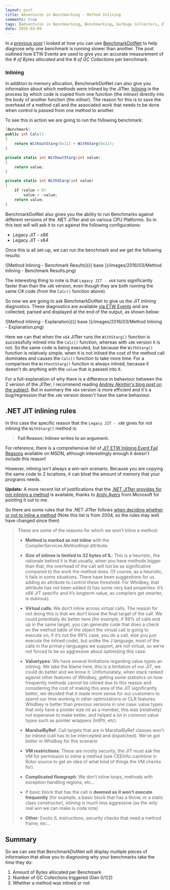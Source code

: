 ```yaml
---
layout: post
title: Adventures in Benchmarking - Method Inlining
comments: true
tags: [Adventures in Benchmarking, Benchmarking, Garbage Collectors, ETW]
date: 2016-03-09
---
```


In a [previous post]({{base}}/2016/02/17/adventures-in-benchmarking-memory-allocations/) I looked at how you can use [BenchmarkDotNet](https://github.com/PerfDotNet/BenchmarkDotNet/) to help diagnose *why* one benchmark is running slower than another. The post outlined how ETW Events are used to give you an accurate measurement of the *# of Bytes allocated* and the *# of GC Collections* per benchmark. 

### Inlining

In addition to memory allocation, BenchmarkDotNet can also give you information about which methods were inlined by the JITter. [Inlining](http://en.wikipedia.org/wiki/Inline_expansion) is the process by which code is copied from one function (the *inlinee*) directly into the body of another function (the *inliner*). The reason for this is to save the overhead of a method call and the associated work that needs to be done when control is passed from one method to another. 

To see this in action we are going to run the following benchmark:

``` csharp
[Benchmark]
public int Calc()
{
    return WithoutStarg(0x11) + WithStarg(0x12);
}

private static int WithoutStarg(int value)
{
    return value;
}

private static int WithStarg(int value)
{
    if (value < 0)
        value = -value;
    return value;
}
```

BenchmarkDotNet also gives you the ability to run Benchmarks against different versions of the .NET JITter and on various CPU Platforms. So in this test will will ask it to run against the following configurations:

- Legacy JIT - x86
- Legacy JIT - x64

Once this is all set-up, we can run the benchmark and we get the following results:

![Method Inlining - Benchmark Results]({{ base }}/images/2016/03/Method Inlining - Benchmark Results.png)

The interesting thing to note is that `Legacy JIT - x64` runs significantly faster than than the `x86` version, even though they are both running the same C# code (from the `Calc()` function above).

So now we are going to ask BenchmarkDotNet to give us the JIT inlining diagnostics. These diagnostics are available [via ETW Events](https://msdn.microsoft.com/library/ff356158(v=vs.100).aspx) and are collected, parsed and displayed at the end of the output, as shown below:

![Method Inlining - Explanation]({{ base }}/images/2016/03/Method Inlining - Explanation.png)

Here we can that when the `x64` JITter runs the `WithStarg()` function is successfully inlined into the `Calc()` function, whereas with `x86` version it is not. So the same code is being executed, but because the `WithStarg()` function is relatively simple, when it is not inlined the cost of the method call dominates and causes the `Calc()` function to take more time. For a comparison the `WithoutStarg()` function is always inlined, because it doesn't do anything with the `value` that is passed into it. 

For a full-explanation of why there is a difference in behaviour between the 2 version of the JITter, I recommend reading [Andrey Akinhin's blog post on the subject](http://aakinshin.net/en/blog/dotnet/inlining-and-starg/). But in summary the `x64` version is more efficient and it's a bug/regression that the `x86` version doesn't have the same behaviour.

## .NET JIT inlining rules

In this case the specific reason that the `Legacy JIT - x86` gives for not inlining the `WithStarg()` method is:

> **Fail Reason: Inlinee writes to an argument.**

For reference, there is a comprehensive list of [JIT ETW Inlining Event Fail Reasons](https://blogs.msdn.microsoft.com/clrcodegeneration/2009/10/21/jit-etw-inlining-event-fail-reasons/) available on MSDN, although interestingly enough it doesn't include this reason!

However, inlining isn't always a win-win scenario. Because you are copying the same code to 2 locations, it can bloat the amount of memory that your programs needs. 

**Update:** A more recent list of justifications that the [.NET JITter provides for not inlining a method](https://github.com/dotnet/coreclr/blob/master/src/jit/inline.def) is available, thanks to [Andy Ayers](https://github.com/AndyAyersMS) from Microsoft for pointing it out to me.

So there are some rules that the .NET JITter follows [when deciding whether or not to inline a method](https://blogs.msdn.microsoft.com/davidnotario/2004/11/01/jit-optimizations-inlining-ii/) (Note this list is from 2004, so the rules may well have changed since then)

> These are some of the reasons for which we won’t inline a method:
> 
> - **Method is marked as not inline** with the CompilerServices.MethodImpl attribute.
>
> - **Size of inlinee is limited to 32 bytes of IL**: This is a heuristic, the rationale behind it is that usually, when you have methods bigger than that, the overhead of the call will not be as significative compared to the work the method does. Of course, as a heuristic, it fails in some situations. There have been suggestions for us adding an attribute to control these threshold. For Whidbey, that attribute has not been added (it has some very bad properties: it’s x86 JIT specific and it’s longterm value, as compilers get smarter, is dubious).
>
> - **Virtual calls**: We don’t inline across virtual calls. The reason for not doing this is that we don’t know the final target of the call. We could potentially do better here (for example, if 99% of calls end up in the same target, you can generate code that does a check on the method table of the object the virtual call is going to execute on, if it’s not the 99% case, you do a call, else you just execute the inlined code), but unlike the J language, most of the calls in the primary languages we support, are not virtual, so we’re not forced to be so aggressive about optimizing this case.
> 
> - **Valuetypes**: We have several limitations regarding value types an inlining. We take the blame here, this is a limitation of our JIT, we could do better and we know it. Unfortunately, when stack ranked against other features of Whidbey, getting some statistics on how frequently methods cannot be inlined due to this reason and considering the cost of making this area of the JIT significantly better, we decided that it made more sense for our customers to spend our time working in other optimizations or CLR features. Whidbey is better than previous versions in one case: value types that only have a pointer size int as a member, this was (relatively) not expensive to make better, and helped a lot in common value types such as pointer wrappers (IntPtr, etc).
>
> - **MarshalByRef**: Call targets that are in MarshalByRef classes won’t be inlined (call has to be intercepted and dispatched). We’ve got better in Whidbey for this scenario
>
> - **VM restrictions**: These are mostly security, the JIT must ask the VM for permission to inline a method (see CEEInfo::canInline in Rotor source to get an idea of what kind of things the VM checks for).
>
> - **Complicated flowgraph**: We don’t inline loops, methods with exception handling regions, etc…
> 
> - If basic block that has the call is **deemed as it won’t execute frequently** (for example, a basic block that has a throw, or a static class constructor), inlining is much less aggressive (as the only real win we can make is code size)
>
> - **Other**: Exotic IL instructions, security checks that need a method frame, etc…

## Summary

So we can see that BenchmarkDotNet will display multiple pieces of information that allow you to diagnosing why your benchmarks take the time they do:

1. Amount of Bytes allocated per Benchmark
2. Number of GC Collections triggered (Gen 0/1/2) 
2. Whether a method was inlined or not